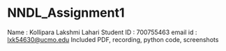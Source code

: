 # NNDL_Assignment1
Name : Kollipara Lakshmi Lahari
Student ID : 700755463
email id : lxk54630@ucmo.edu
Included PDF, recording, python code, screenshots

